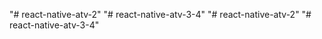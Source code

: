 "# react-native-atv-2" 
"# react-native-atv-3-4" 
"# react-native-atv-2" 
"# react-native-atv-3-4" 
